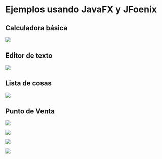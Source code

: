 # Ejemplos usando JavaFX y JFoenix

## Calculadora básica
![](https://raw.githubusercontent.com/rloaeza/JavaFX-TopicosAvanzadosProgramacion/master/src/pantallas/Codigo1Calculadora.png)

## Editor de texto
![](https://raw.githubusercontent.com/rloaeza/JavaFX-TopicosAvanzadosProgramacion/master/src/pantallas/Codigo2EditorTexto.png)

## Lista de cosas
![](https://raw.githubusercontent.com/rloaeza/JavaFX-TopicosAvanzadosProgramacion/master/src/pantallas/Codigo4ListaDeCosas.png)

## Punto de Venta
![](https://raw.githubusercontent.com/rloaeza/JavaFX-TopicosAvanzadosProgramacion/master/src/pantallas/Codigo5PuntoDeVenta1.png)

![](https://raw.githubusercontent.com/rloaeza/JavaFX-TopicosAvanzadosProgramacion/master/src/pantallas/Codigo5PuntoDeVenta2.png)

![](https://raw.githubusercontent.com/rloaeza/JavaFX-TopicosAvanzadosProgramacion/master/src/pantallas/Codigo5PuntoDeVenta3.png)

![](https://raw.githubusercontent.com/rloaeza/JavaFX-TopicosAvanzadosProgramacion/master/src/pantallas/Codigo5PuntoDeVenta4.png)
